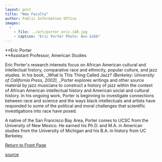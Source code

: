 ```yaml
---
layout: post
title: "New Faculty"
author: Public Information Office
images:
  -
    - file: ../art/porter_eric.140.jpg
    - caption: "Eric Porter Photo: Ann Gibb"
---
```


**Eric Porter  
**Assistant Professor, American Studies  
  

Eric Porter's research interests focus on African American cultural and intellectual history, comparative race and ethnicity, popular culture, and jazz studies. In his book, _What Is This Thing Called Jazz? _(Berkeley: University of California Press, 2002),_ _Porter explores writings and other source material by jazz musicians to construct a history of jazz within the context of African American intellectual history and American social and cultural history. In his ongoing work, Porter is beginning to investigate connections between race and science and the ways black intellectuals and artists have responded to some of the political and moral challenges that scientific investigations into race have posed.  
  
A native of the San Francisco Bay Area, Porter comes to UCSC from the University of New Mexico. He earned his Ph.D. and M.A. in American studies from the University of Michigan and his B.A. in history from UC Berkeley.

[Return to Front Page][1]  
  

[1]: ../../index.html

[source](http://www1.ucsc.edu/currents/01-02/04-08/newfac.html "Permalink to newfac")
